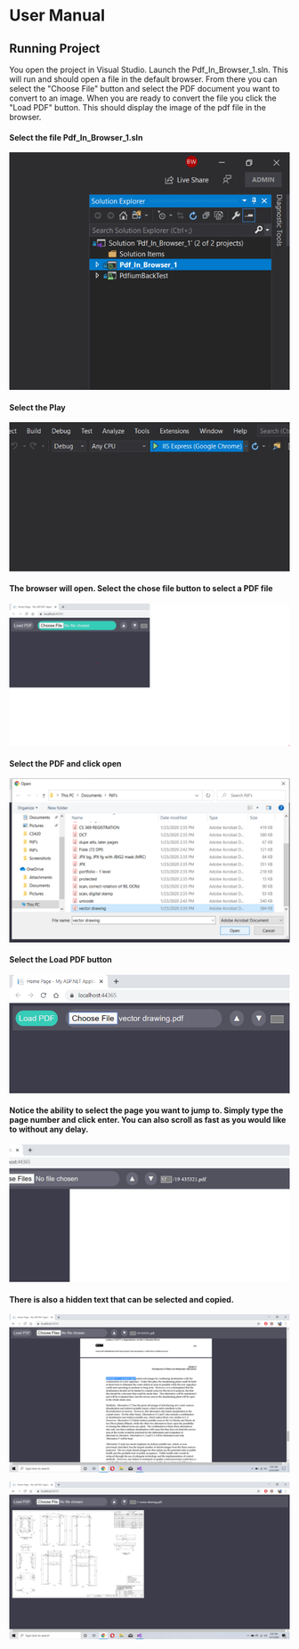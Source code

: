 # User Manual

## Running Project

You open the project in Visual Studio. Launch the Pdf_In_Browser_1.sln. This will run and should open a file in the default browser. From there you can select the "Choose File" button and select the PDF document you want to convert to an image. When you are ready to convert the file you click the "Load PDF" button. This should display the image of the pdf file in the browser.

#### Select the file Pdf_In_Browser_1.sln
![Step 1](https://github.com/Brysonleeward/PDF-In-Browser-Rendering/blob/master/Auxiliary%20Files/Screenshot(1).png)

#### Select the Play
![Step 2](https://github.com/Brysonleeward/PDF-In-Browser-Rendering/blob/master/Auxiliary%20Files/Screenshot(2).png)

#### The browser will open. Select the chose file button to select a PDF file
![Step 3](https://github.com/Brysonleeward/PDF-In-Browser-Rendering/blob/master/Auxiliary%20Files/Screenshot(3).png)

#### Select the PDF and click open
![Step 4](https://github.com/Brysonleeward/PDF-In-Browser-Rendering/blob/master/Auxiliary%20Files/Screenshot(4).png)

#### Select the Load PDF button
![Step 5](https://github.com/Brysonleeward/PDF-In-Browser-Rendering/blob/master/Auxiliary%20Files/Screenshot(5).png)

#### Notice the ability to select the page you want to jump to. Simply type the page number and click enter. You can also scroll as fast as you would like to without any delay.
![Step 6](https://github.com/Brysonleeward/PDF-In-Browser-Rendering/blob/master/Auxiliary%20Files/PageJumping.png)

#### There is also a hidden text that can be selected and copied.
![Step 6](https://github.com/Brysonleeward/PDF-In-Browser-Rendering/blob/master/Auxiliary%20Files/Hiddentext.png)

![Step 6](https://github.com/Brysonleeward/PDF-In-Browser-Rendering/blob/master/Auxiliary%20Files/Screenshot(6).png)
